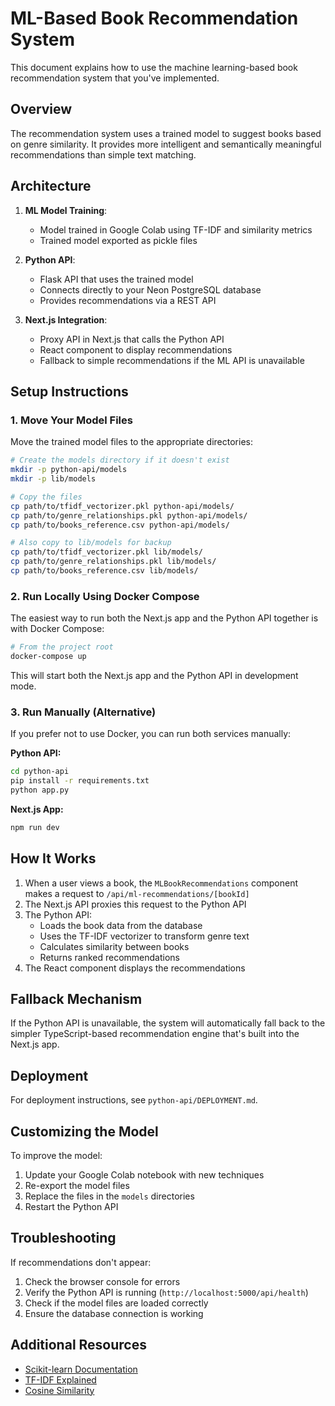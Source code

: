 # ML-Based Book Recommendation System

This document explains how to use the machine learning-based book recommendation system that you've implemented.

## Overview

The recommendation system uses a trained model to suggest books based on genre similarity. It provides more intelligent and semantically meaningful recommendations than simple text matching.

## Architecture

1. **ML Model Training**:

   - Model trained in Google Colab using TF-IDF and similarity metrics
   - Trained model exported as pickle files

2. **Python API**:

   - Flask API that uses the trained model
   - Connects directly to your Neon PostgreSQL database
   - Provides recommendations via a REST API

3. **Next.js Integration**:
   - Proxy API in Next.js that calls the Python API
   - React component to display recommendations
   - Fallback to simple recommendations if the ML API is unavailable

## Setup Instructions

### 1. Move Your Model Files

Move the trained model files to the appropriate directories:

```bash
# Create the models directory if it doesn't exist
mkdir -p python-api/models
mkdir -p lib/models

# Copy the files
cp path/to/tfidf_vectorizer.pkl python-api/models/
cp path/to/genre_relationships.pkl python-api/models/
cp path/to/books_reference.csv python-api/models/

# Also copy to lib/models for backup
cp path/to/tfidf_vectorizer.pkl lib/models/
cp path/to/genre_relationships.pkl lib/models/
cp path/to/books_reference.csv lib/models/
```

### 2. Run Locally Using Docker Compose

The easiest way to run both the Next.js app and the Python API together is with Docker Compose:

```bash
# From the project root
docker-compose up
```

This will start both the Next.js app and the Python API in development mode.

### 3. Run Manually (Alternative)

If you prefer not to use Docker, you can run both services manually:

**Python API:**

```bash
cd python-api
pip install -r requirements.txt
python app.py
```

**Next.js App:**

```bash
npm run dev
```

## How It Works

1. When a user views a book, the `MLBookRecommendations` component makes a request to `/api/ml-recommendations/[bookId]`
2. The Next.js API proxies this request to the Python API
3. The Python API:
   - Loads the book data from the database
   - Uses the TF-IDF vectorizer to transform genre text
   - Calculates similarity between books
   - Returns ranked recommendations
4. The React component displays the recommendations

## Fallback Mechanism

If the Python API is unavailable, the system will automatically fall back to the simpler TypeScript-based recommendation engine that's built into the Next.js app.

## Deployment

For deployment instructions, see `python-api/DEPLOYMENT.md`.

## Customizing the Model

To improve the model:

1. Update your Google Colab notebook with new techniques
2. Re-export the model files
3. Replace the files in the `models` directories
4. Restart the Python API

## Troubleshooting

If recommendations don't appear:

1. Check the browser console for errors
2. Verify the Python API is running (`http://localhost:5000/api/health`)
3. Check if the model files are loaded correctly
4. Ensure the database connection is working

## Additional Resources

- [Scikit-learn Documentation](https://scikit-learn.org/stable/documentation.html)
- [TF-IDF Explained](https://scikit-learn.org/stable/modules/feature_extraction.html#text-feature-extraction)
- [Cosine Similarity](https://scikit-learn.org/stable/modules/metrics.html#cosine-similarity)
